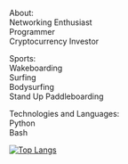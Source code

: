 About:\
Networking Enthusiast\
Programmer\
Cryptocurrency Investor

Sports:\
Wakeboarding\
Surfing\
Bodysurfing\
Stand Up Paddleboarding

Technologies and Languages:\
Python\
Bash

[![Top Langs](https://github-readme-stats.vercel.app/api/top-langs/?username=stilte&theme=dark)](https://github.com/anuraghazra/github-readme-stats)

